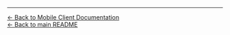 ---

[← Back to Mobile Client Documentation](../../mobile_client_MAUI/README.md)  
[← Back to main README](../../README.md)